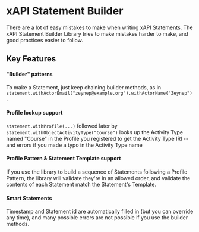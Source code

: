 # xAPI Statement Builder

There are a lot of easy mistakes to make when writing xAPI Statements. The xAPI Statement Builder Library tries to make mistakes harder to make, and good practices easier to follow.

## Key Features

#### "Builder" patterns

To make a Statement, just keep chaining builder methods, as in `statement.withActorEmail("zeynep@example.org").withActorName("Zeynep")`.

#### Profile lookup support

`statement.withProfile(...)` followed later by `statement.withObjectActivityType("Course")` looks up the Activity Type named "Course" in the Profile you registered to get the Activity Type IRI -- and errors if you made a typo in the Activity Type name

#### Profile Pattern & Statement Template support

If you use the library to build a sequence of Statements following a Profile Pattern, the library will validate they're in an allowed order, and validate the contents of each Statement match the Statement's Template.

#### Smart Statements

Timestamp and Statement id are automatically filled in (but you can override any time), and many possible errors are not possible if you use the builder methods.
